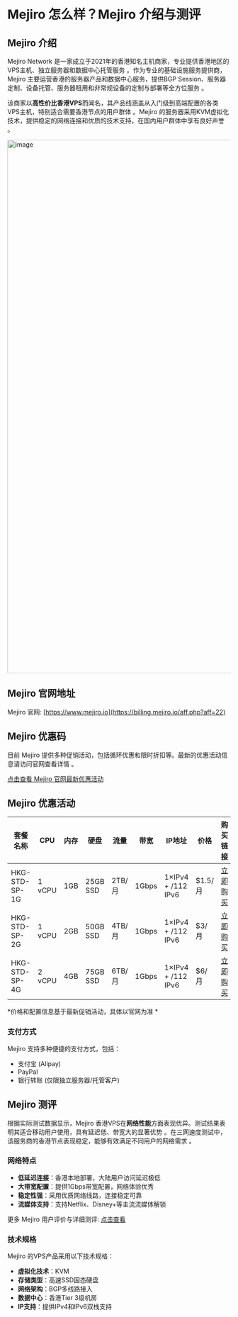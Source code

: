 # Mejiro 怎么样？Mejiro 介绍与测评

## Mejiro 介绍

Mejiro Network 是一家成立于2021年的香港知名主机商家，专业提供香港地区的VPS主机、独立服务器和数据中心托管服务 。作为专业的基础设施服务提供商，Mejiro 主要运营香港的服务器产品和数据中心服务，提供BGP Session、服务器定制、设备托管、服务器租用和非常规设备的定制与部署等全方位服务 。

该商家以**高性价比香港VPS**而闻名，其产品线涵盖从入门级到高端配置的各类VPS主机，特别适合需要香港节点的用户群体 。Mejiro 的服务器采用KVM虚拟化技术，提供稳定的网络连接和优质的技术支持，在国内用户群体中享有良好声誉 。

<img width="2887" height="1204" alt="image" src="https://github.com/user-attachments/assets/6b7325e7-ea25-46e4-9896-ea5ede54c4fd" />

## Mejiro 官网地址

Mejiro 官网: [https://www.mejiro.io](https://billing.mejiro.io/aff.php?aff=22)

## Mejiro 优惠码

目前 Mejiro 提供多种促销活动，包括循环优惠和限时折扣等。最新的优惠活动信息请访问官网查看详情 。

[点击查看 Mejiro 官网最新优惠活动](https://billing.mejiro.io/aff.php?aff=22)

## Mejiro 优惠活动

| 套餐名称 | CPU | 内存 | 硬盘 | 流量 | 带宽 | IP地址 | 价格 | 购买链接 |
|---------|-----|------|------|------|------|--------|------|----------|
| HKG-STD-SP-1G | 1 vCPU | 1GB | 25GB SSD | 2TB/月 | 1Gbps | 1×IPv4 + /112 IPv6 | $1.5/月 | [立即购买](https://billing.mejiro.io/aff.php?aff=22&pid=12) |
| HKG-STD-SP-2G | 1 vCPU | 2GB | 50GB SSD | 4TB/月 | 1Gbps | 1×IPv4 + /112 IPv6 | $3/月 | [立即购买](https://billing.mejiro.io/aff.php?aff=22&pid=13) |
| HKG-STD-SP-4G | 2 vCPU | 4GB | 75GB SSD | 6TB/月 | 1Gbps | 1×IPv4 + /112 IPv6 | $6/月 | [立即购买](https://billing.mejiro.io/aff.php?aff=22&pid=14) |

*价格和配置信息基于最新促销活动，具体以官网为准 *

### 支付方式

Mejiro 支持多种便捷的支付方式，包括：
- 支付宝 (Alipay)
- PayPal
- 银行转账 (仅限独立服务器/托管客户)



## Mejiro 测评

根据实际测试数据显示，Mejiro 香港VPS在**网络性能**方面表现优异。测试结果表明其适合移动用户使用，具有延迟低、带宽大的显著优势 。在三网速度测试中，该服务商的香港节点表现稳定，能够有效满足不同用户的网络需求 。

### 网络特点
- **低延迟连接**：香港本地部署，大陆用户访问延迟极低
- **大带宽配置**：提供1Gbps带宽配置，网络体验优秀  
- **稳定性强**：采用优质网络线路，连接稳定可靠
- **流媒体支持**：支持Netflix、Disney+等主流流媒体解锁



更多 Mejiro 用户评价与详细测评: [点击查看](https://billing.mejiro.io/aff.php?aff=22)

### 技术规格

Mejiro 的VPS产品采用以下技术规格：
- **虚拟化技术**：KVM
- **存储类型**：高速SSD固态硬盘  
- **网络架构**：BGP多线路接入
- **数据中心**：香港Tier 3级机房
- **IP支持**：提供IPv4和IPv6双栈支持

